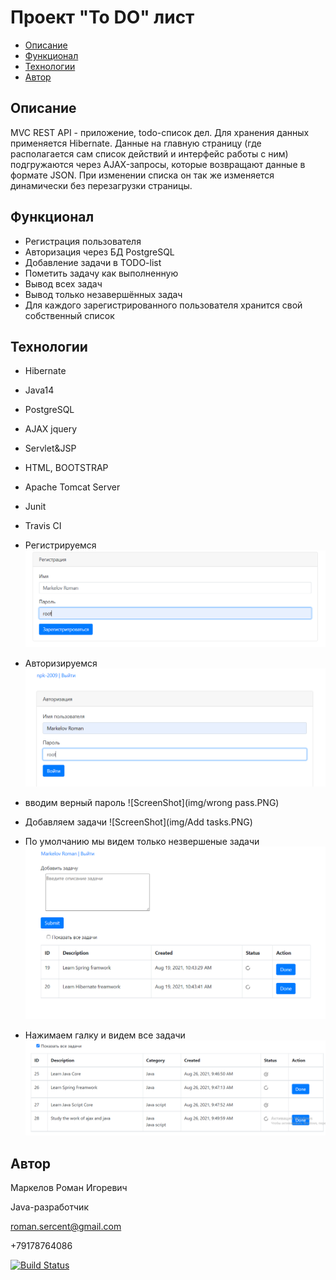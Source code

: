 
# Проект "To DO" лист

* [Описание](#описание)
* [Функционал](#функционал)
* [Технологии](#технологии)
* [Автор](#автор)

## Описание
MVC REST API - приложение, todo-список дел.
Для хранения данных применяется Hibernate. Данные на главную страницу
(где располагается сам список действий и интерфейс работы с ним) 
подгружаются через AJAX-запросы, которые возвращают данные в формате JSON. 
При изменении списка он так же изменяется динамически без перезагрузки страницы.

## Функционал
* Регистрация пользователя
* Авторизация через БД PostgreSQL
* Добавление задачи в TODO-list
* Пометить задачу как выполненную
* Вывод всех задач
* Вывод только незавершённых задач
* Для каждого зарегистрированного пользователя хранится свой собственный список
 
## Технологии
* Hibernate
* Java14
* PostgreSQL
* AJAX jquery
* Servlet&JSP
* HTML, BOOTSTRAP
* Apache Tomcat Server
* Junit
* Travis CI

* Регистрируемся
  ![ScreenShot](img/reg.PNG)

* Авторизируемся 
  ![ScreenShot](img/login.PNG)

* вводим верный пароль
  ![ScreenShot](img/wrong pass.PNG)

* Добавляем задачи
  ![ScreenShot](img/Add tasks.PNG)

* По умолчанию мы видем только незвершеные задачи
  ![ScreenShot](img/NotDoneTasks.PNG)

* Нажимаем галку и видем все задачи
  ![ScreenShot](img/AllTasks.PNG)
  


## Автор

Маркелов Роман Игоревич

Java-разработчик

roman.sercent@gmail.com

+79178764086

[![Build Status](https://travis-ci.com/RamonOga/job4j_ToDo.svg?branch=master)](https://travis-ci.com/RamonOga/job4j_ToDo)